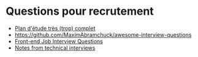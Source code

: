 # Questions pour recrutement

- [Plan d'étude très (trop) complet](https://github.com/jwasham/coding-interview-university)
- https://github.com/MaximAbramchuck/awesome-interview-questions
- [Front-end Job Interview Questions](https://github.com/yangshun/front-end-interview-handbook)
- [Notes from technical interviews](https://github.com/vvscode/js--interview-questions)
